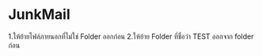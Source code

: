 # JunkMail
1.ให้ย้ายไฟล์ภายนอกที่ไม่ใช่ Folder ออกก่อน
2.ให้ย้าย Folder ที่ชื่อว่า TEST ออกจาก folder ก่อน

